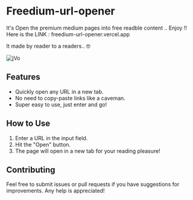 # Freedium-url-opener
It's Open the premium medium pages into free readble content .. Enjoy !!
Here is the LINK : freedium-url-opener.vercel.app

It made by reader to a readers.. 🤓

![jVo](https://github.com/user-attachments/assets/670dac3e-6677-4797-8ff0-251036d75fa7)


## Features

- Quickly open any URL in a new tab.
- No need to copy-paste links like a caveman.
- Super easy to use, just enter and go!

## How to Use

1. Enter a URL in the input field.
2. Hit the "Open" button.
3. The page will open in a new tab for your reading pleasure!

## Contributing

Feel free to submit issues or pull requests if you have suggestions for improvements. Any help is appreciated!

